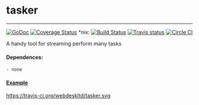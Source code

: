 # tasker
---

[![GoDoc](https://godoc.org/github.com/webdeskltd/tasker?status.png)](http://godoc.org/github.com/webdeskltd/tasker)
[![Coverage Status](https://coveralls.io/repos/webdeskltd/tasker/badge.svg?branch=master&service=github)](https://coveralls.io/github/webdeskltd/tasker?branch=master)
*nix: [![Build Status](https://drone.io/github.com/webdeskltd/tasker/status.png)](https://drone.io/github.com/webdeskltd/tasker/latest)
[![Travis status](https://travis-ci.org/webdeskltd/tasker.svg?branch=master "travis status")](https://travis-ci.org/webdeskltd/tasker/#)
[![Circle CI](https://circleci.com/gh/webdeskltd/tasker/tree/master.svg?style=svg)](https://circleci.com/gh/webdeskltd/tasker/tree/master)

A handy tool for streaming perform many tasks

#### Dependences:

	- none

#### [Example](https://github.com/webdeskltd/tasker/blob/master/example/example.go)


https://travis-ci.org/webdeskltd/tasker.svg
